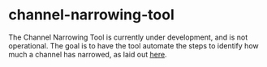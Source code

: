 # channel-narrowing-tool
The Channel Narrowing Tool is currently under development, and is not operational. The goal is to have the tool automate the steps to identify how much a channel has narrowed, as laid out [here](http://etal.joewheaton.org/price-river-channel-analysis.html).
